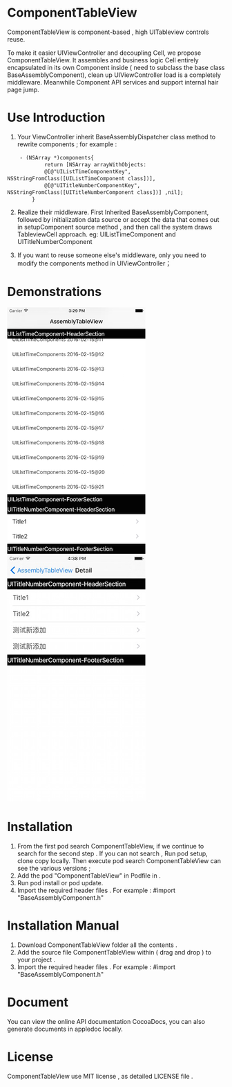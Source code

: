 # ComponentTableView
ComponentTableView is component-based , high UITableview controls reuse.

To make it easier UIViewController and decoupling Cell, we propose ComponentTableView. It assembles and business logic Cell entirely encapsulated in its own Component inside ( need to subclass the base class BaseAssemblyComponent), clean up UIViewController load is a completely middleware. Meanwhile Component API services and support internal hair page jump.


# Use Introduction

1.  Your ViewController inherit BaseAssemblyDispatcher class method to rewrite components ; for example :
```object-c
    - (NSArray *)components{
            return [NSArray arrayWithObjects:
            @[@"UIListTimeComponentKey", NSStringFromClass([UIListTimeComponent class])],
            @[@"UITitleNumberComponentKey", NSStringFromClass([UITitleNumberComponent class])] ,nil];
        }
```

2.  Realize their middleware. First Inherited BaseAssemblyComponent, followed by initialization data source or accept the data that comes out in setupComponent source method , and then call the system draws TableviewCell approach. eg: UIListTimeComponent and UITitleNumberComponent

3.  If you want to reuse someone else's middleware, only you need to modify the components method in UIViewController；



#  Demonstrations
![](https://github.com/WPDreamMelody/ComponentTableView/blob/master/img/home.png) 
![](https://github.com/WPDreamMelody/ComponentTableView/blob/master/img/detail.png)


# Installation

1. From the first pod search ComponentTableView, if we continue to search for the second step .
   If you can not search , Run pod setup, clone copy locally. Then execute pod search ComponentTableView can see the various versions ;
2. Add the pod "ComponentTableView" in Podfile in .
3. Run pod install or pod update.
4. Import the required header files . For example : #import "BaseAssemblyComponent.h"



# Installation Manual

1. Download ComponentTableView folder all the contents .
2. Add the source file ComponentTableView within ( drag and drop ) to your project .
3. Import the required header files . For example : #import "BaseAssemblyComponent.h"




# Document

You can view the online API documentation CocoaDocs, you can also generate documents in appledoc locally.



# License

ComponentTableView use MIT license , as detailed LICENSE file .
